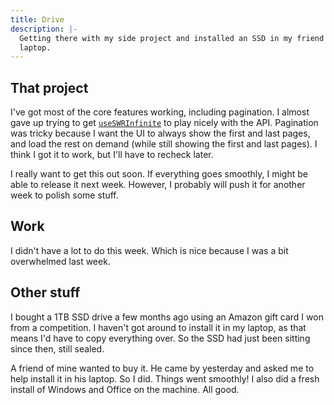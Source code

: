 ```yaml
---
title: Drive
description: |-
  Getting there with my side project and installed an SSD in my friend's
  laptop.
---
```


## That project

I've got most of the core features working, including pagination. I almost gave
up trying to get [`useSWRInfinite`][useswrinfinite] to play nicely with the
API. Pagination was tricky because I want the UI to always show the first and
last pages, and load the rest on demand (while still showing the first and last
pages). I think I got it to work, but I'll have to recheck later.

I really want to get this out soon. If everything goes smoothly, I might be
able to release it next week. However, I probably will push it for another week
to polish some stuff.

## Work

I didn't have a lot to do this week. Which is nice because I was a bit
overwhelmed last week.

## Other stuff

I bought a 1TB SSD drive a few months ago using an Amazon gift card I won from
a competition. I haven't got around to install it in my laptop, as that means
I'd have to copy everything over. So the SSD had just been sitting since then,
still sealed.

A friend of mine wanted to buy it. He came by yesterday and asked me to help
install it in his laptop. So I did. Things went smoothly! I also did a fresh
install of Windows and Office on the machine. All good.

[useswrinfinite]: https://swr.vercel.app/docs/pagination#useswrinfinite
